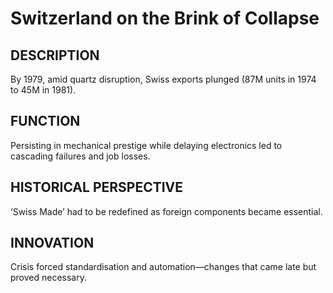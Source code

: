 # Switzerland on the Brink of Collapse

## DESCRIPTION
By 1979, amid quartz disruption, Swiss exports plunged (87M units in 1974 to 45M in 1981).

## FUNCTION
Persisting in mechanical prestige while delaying electronics led to cascading failures and job losses.

## HISTORICAL PERSPECTIVE
‘Swiss Made’ had to be redefined as foreign components became essential.

## INNOVATION
Crisis forced standardisation and automation—changes that came late but proved necessary.

